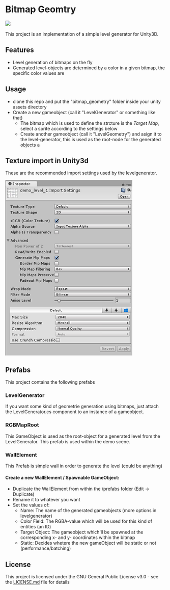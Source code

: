 # Bitmap Geomtry
<img src="/readme/header.png">  

This project is an implementation of a simple level generator for Unity3D. 

## Features
 * Level generation of bitmaps on the fly
 * Generated level-objects are determined by a color in a given bitmap, the specific color values are 

## Usage
* clone this repo and put the "bitmap_geometry" folder inside your unity assets directory
* Create a new gameobject (call it "LevelGenerator" or something like that)
  * The bitmap which is used to define the strcture is the *Target Map*, select a sprite according to the settings below
  * Create another gameobject (call it "LevelGeometry") and asign it to the level-generator, this is used as the root-node for the generated objects
a
## Texture import in Unity3d
These are the recommended import settings used by the levelgenerator.

<img src="/readme/texture_settings.png">  

## Prefabs
This project contains the following prefabs

### LevelGenerator 
If you want some kind of geometrie generation using bitmaps, just attach the LevelGenerator.cs component to an instance of a gameobject.

### RGBMapRoot
This GameObject is used as the root-object for a generated level from the LevelGenerator. This prefab is used within the demo scene. 

### WallElement 
This Prefab is simple wall in order to generate the level (could be anything)

#### Create a new WallElement / Spawnable GameObject: 
 * Duplicate the WallElement from within the /prefabs folder (Edit -> Duplicate)
 * Rename it to whatever you want
 * Set the values of:
    * Name: The name of the generated gameobjects (more options in levelgenerator)
	* Color Field: The RGBA-value which will be used for this kind of entities (an ID)
	* Target Object: The gameobject which'll be spawned at the corresponding x- and y- coordinates within the bitmap
	* Static: Decides whetere the new gameObject will be static or not (performance/batching)
	
	
## License
This project is licensed under the GNU General Public License v3.0 - see the [LICENSE.md](LICENSE.md) file for details
